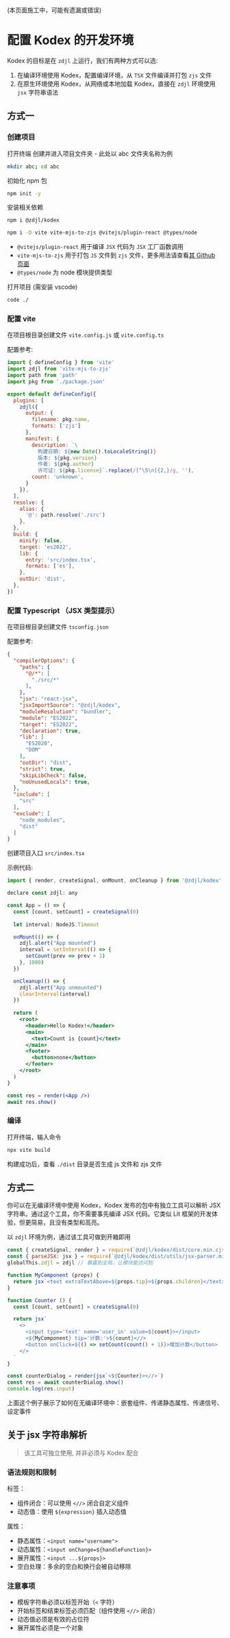 (本页面施工中，可能有遗漏或错误)

# 配置 Kodex 的开发环境

Kodex 的目标是在 `zdjl` 上运行，我们有两种方式可以选:
1. 在编译环境使用 Kodex，配置编译环境，从 `TSX` 文件编译并打包 `zjs` 文件
2. 在原生环境使用 Kodex，从网络或本地加载 Kodex，直接在 `zdjl` 环境使用 `jsx` 字符串语法

## 方式一
### 创建项目

打开终端
创建并进入项目文件夹 - 此处以 abc 文件夹名称为例

```sh
mkdir abc; cd abc
```

初始化 npm 包

```sh
npm init -y
```

安装相关依赖

```sh
npm i @zdjl/kodex
```

```sh
npm i -D vite vite-mjs-to-zjs @vitejs/plugin-react @types/node
```

- `@vitejs/plugin-react` 用于编译 `JSX` 代码为 `JSX` 工厂函数调用
-  `vite-mjs-to-zjs` 用于打包 `JS` 文件到 `zjs` 文件，更多用法请查看[其 Github 页面](https://github.com/chongiou/vite-mjs-to-zjs)
- `@types/node` 为 node 模块提供类型

打开项目 (需安装 vscode)

```sh
code ./
```

### 配置 vite

在项目根目录创建文件 `vite.config.js` 或 `vite.config.ts`

配置参考:
```js
import { defineConfig } from 'vite'
import zdjl from 'vite-mjs-to-zjs'
import path from 'path'
import pkg from './package.json'

export default defineConfig({
  plugins: [
    zdjl({
      output: {
        filename: pkg.name,
        formats: ['zjs']
      },
      manifest: {
        description: `\
          构建日期: ${new Date().toLocaleString()}
          版本: ${pkg.version}
          作者: ${pkg.author}
          许可证: ${pkg.license}`.replace(/[^\S\n]{2,}/g, ''),
        count: 'unknown',
      }
    }),
  ],
  resolve: {
    alias: {
      '@': path.resolve('./src')
    },
  },
  build: {
    minify: false,
    target: 'es2022',
    lib: {
      entry: 'src/index.tsx',
      formats: ['es'],
    },
    outDir: 'dist',
  },
})
```

### 配置 Typescript （JSX 类型提示）
在项目根目录创建文件 `tsconfig.json`

配置参考:
```json
{
  "compilerOptions": {
    "paths": {
      "@/*": [
        "./src/*"
      ],
    },
    "jsx": "react-jsx",
    "jsxImportSource": "@zdjl/kodex",
    "moduleResolution": "bundler",
    "module": "ES2022",
    "target": "ES2022",
    "declaration": true,
    "lib": [
      "ES2020",
      "DOM"
    ],
    "outDir": "dist",
    "strict": true,
    "skipLibCheck": false,
    "noUnusedLocals": true,
  },
  "include": [
    "src"
  ],
  "exclude": [
    "node_modules",
    "dist"
  ]
}

```

创建项目入口 `src/index.tsx`

示例代码:

```jsx
import { render, createSignal, onMount, onCleanup } from '@zdjl/kodex'

declare const zdjl: any

const App = () => {
  const [count, setCount] = createSignal(0)
  
  let interval: NodeJS.Timeout

  onMount(() => {
    zdjl.alert("App mounted")
    interval = setInterval(() => {
      setCount(prev => prev + 1)
    }, 1000)
  })

  onCleanup(() => {
    zdjl.alert("App unmounted")
    clearInterval(interval)
  })
  
  return (
    <root>
      <header>Hello Kodex!</header>
      <main>
        <text>Count is {count}</text>
      </main>
      <footer>
        <button>none</button>
      </footer>
    </root>
  )
}

const res = render(<App />)
await res.show()

```

### 编译

打开终端，输入命令

```sh
npx vite build
```
构建成功后，查看 `./dist` 目录是否生成 js 文件和 zjs 文件

## 方式二

你可以在无编译环境中使用 Kodex，Kodex 发布的包中有独立工具可以解析 JSX 字符串。通过这个工具，你不需要事先编译 JSX 代码。它类似 Lit 框架的开发体验，但更简易，且没有类型和高亮。

以 `zdjl` 环境为例，通过该工具可做到开箱即用

```js
const { createSignal, render } = require(`@zdjl/kodex/dist/core.min.cjs`)
const { parseJSX: jsx } = require(`@zdjl/kodex/dist/utils/jsx-parser.min.cjs`)
globalThis.zdjl = zdjl // 暴露到全局，让模块能访问到

function MyComponent (props) {
  return jsx`<text extraTextAbove=${props.tip}>${props.children}</text>`
}

function Counter () {
  const [count, setCount] = createSignal(0)

  return jsx`
    <>
      <input type='text' name='user_in' value=${count}></input>
      <${MyComponent} tip='计数:'>${count}<//>
      <button onClick=${() => setCount(count() + 1)}>增加计数</button>
    </>
  `
}

const counterDialog = render(jsx`<${Counter}><//>`)
const res = await counterDialog.show()
console.log(res.input)
```

上面这个例子展示了如何在无编译环境中：嵌套组件、传递静态属性、传递信号、设定事件

## 关于 jsx 字符串解析

> 该工具可独立使用, 并非必须与 Kodex 配合

### 语法规则和限制

标签：
- 组件闭合：可以使用 `<//>` 闭合自定义组件
- 动态值：使用 `${expression}` 插入动态值

属性：
- 静态属性：`<input name="username">`
- 动态属性：`<input onChange=${handleFunction}>`
- 展开属性：`<input ...${props}>`
- 空白处理：多余的空白和换行会被自动移除

### 注意事项

- 模板字符串必须以标签开始（`<` 字符）
- 开始标签和结束标签必须匹配（组件使用 `<//>` 闭合）
- 动态值必须是有效的占位符
- 展开属性必须是一个对象
